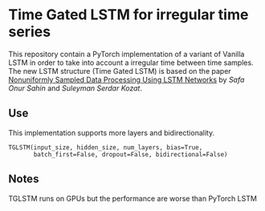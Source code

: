 # Time Gated LSTM for irregular time series

This repository contain a PyTorch implementation of a variant of Vanilla LSTM in order to take into account a irregular time between time samples. The new LSTM structure (Time Gated LSTM) is based on the paper [Nonuniformly Sampled Data Processing Using LSTM Networks](https://ieeexplore.ieee.org/document/8478179/)  by *Safa Onur Sahin* and *Suleyman Serdar Kozat*. 

## Use
This implementation supports more layers and bidirectionality.

    TGLSTM(input_size, hidden_size, num_layers, bias=True,
		   batch_first=False, dropout=False, bidirectional=False)

## Notes
TGLSTM runs on GPUs but the performance are worse than PyTorch LSTM 
